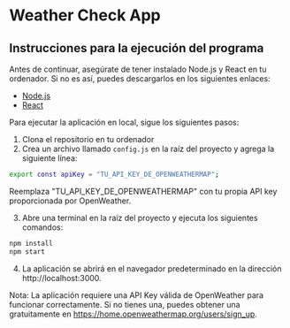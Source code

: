# Weather Check App

## Instrucciones para la ejecución del programa

Antes de continuar, asegúrate de tener instalado Node.js y React en tu ordenador. Si no es así, puedes descargarlos en los siguientes enlaces:
- [Node.js](https://nodejs.org/es/)
- [React](https://es.reactjs.org/)

Para ejecutar la aplicación en local, sigue los siguientes pasos:

1. Clona el repositorio en tu ordenador
2. Crea un archivo llamado `config.js` en la raíz del proyecto y agrega la siguiente línea:
```bash
export const apiKey = "TU_API_KEY_DE_OPENWEATHERMAP";
```
Reemplaza "TU_API_KEY_DE_OPENWEATHERMAP" con tu propia API key proporcionada por OpenWeather.

3. Abre una terminal en la raíz del proyecto y ejecuta los siguientes comandos:
```bash
npm install
npm start
```
4. La aplicación se abrirá en el navegador predeterminado en la dirección http://localhost:3000.

Nota: La aplicación requiere una API Key válida de OpenWeather para funcionar correctamente. Si no tienes una, puedes obtener una gratuitamente en https://home.openweathermap.org/users/sign_up.
